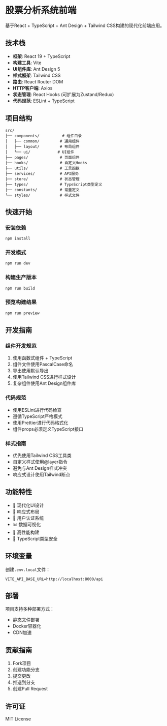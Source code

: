# 股票分析系统前端

基于React + TypeScript + Ant Design + Tailwind CSS构建的现代化前端应用。

## 技术栈

- **框架**: React 19 + TypeScript
- **构建工具**: Vite
- **UI组件库**: Ant Design 5
- **样式框架**: Tailwind CSS
- **路由**: React Router DOM
- **HTTP客户端**: Axios
- **状态管理**: React Hooks (可扩展为Zustand/Redux)
- **代码规范**: ESLint + TypeScript

## 项目结构

```
src/
├── components/          # 组件目录
│   ├── common/         # 通用组件
│   ├── layout/         # 布局组件
│   └── ui/            # UI组件
├── pages/              # 页面组件
├── hooks/              # 自定义Hooks
├── utils/              # 工具函数
├── services/           # API服务
├── store/              # 状态管理
├── types/              # TypeScript类型定义
├── constants/          # 常量定义
└── styles/             # 样式文件
```

## 快速开始

### 安装依赖

```bash
npm install
```

### 开发模式

```bash
npm run dev
```

### 构建生产版本

```bash
npm run build
```

### 预览构建结果

```bash
npm run preview
```

## 开发指南

### 组件开发规范

1. 使用函数式组件 + TypeScript
2. 组件文件使用PascalCase命名
3. 导出使用默认导出
4. 使用Tailwind CSS进行样式设计
5. 复杂组件使用Ant Design组件库

### 代码规范

- 使用ESLint进行代码检查
- 遵循TypeScript严格模式
- 使用Prettier进行代码格式化
- 组件props必须定义TypeScript接口

### 样式指南

- 优先使用Tailwind CSS工具类
- 自定义样式使用@layer指令
- 避免与Ant Design样式冲突
- 响应式设计使用Tailwind断点

## 功能特性

- 🎨 现代化UI设计
- 📱 响应式布局
- 🔐 用户认证系统
- 📊 数据可视化
- 🚀 高性能构建
- 🧪 TypeScript类型安全

## 环境变量

创建`.env.local`文件：

```env
VITE_API_BASE_URL=http://localhost:8000/api
```

## 部署

项目支持多种部署方式：

- 静态文件部署
- Docker容器化
- CDN加速

## 贡献指南

1. Fork项目
2. 创建功能分支
3. 提交更改
4. 推送到分支
5. 创建Pull Request

## 许可证

MIT License
